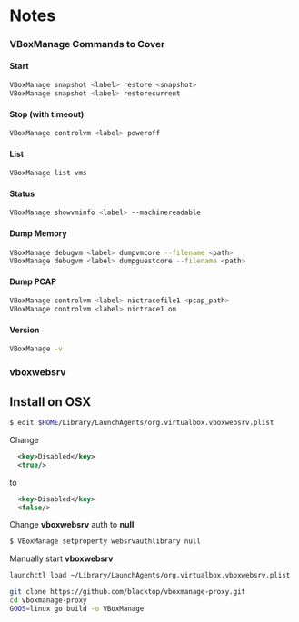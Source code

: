 # Notes

### VBoxManage Commands to Cover

#### Start
```bash
VBoxManage snapshot <label> restore <snapshot>
VBoxManage snapshot <label> restorecurrent
```

#### Stop (with timeout)
```bash
VBoxManage controlvm <label> poweroff
```

#### List
```bash
VBoxManage list vms
```

#### Status
```bash
VBoxManage showvminfo <label> --machinereadable
```

#### Dump Memory
```bash
VBoxManage debugvm <label> dumpvmcore --filename <path>
VBoxManage debugvm <label> dumpguestcore --filename <path>
```

#### Dump PCAP
```bash
VBoxManage controlvm <label> nictracefile1 <pcap_path>
VBoxManage controlvm <label> nictrace1 on
```

#### Version
```bash
VBoxManage -v
```

### vboxwebsrv

## Install on OSX
```bash
$ edit $HOME/Library/LaunchAgents/org.virtualbox.vboxwebsrv.plist
```
Change
```xml
  <key>Disabled</key>
  <true/>
```
 to
```xml
  <key>Disabled</key>
  <false/>
```
Change **vboxwebsrv** auth to **null**
```bash
$ VBoxManage setproperty websrvauthlibrary null
```
Manually start **vboxwebsrv**
```bash
launchctl load ~/Library/LaunchAgents/org.virtualbox.vboxwebsrv.plist
```

```bash
git clone https://github.com/blacktop/vboxmanage-proxy.git
cd vboxmanage-proxy
GOOS=linux go build -o VBoxManage
```
